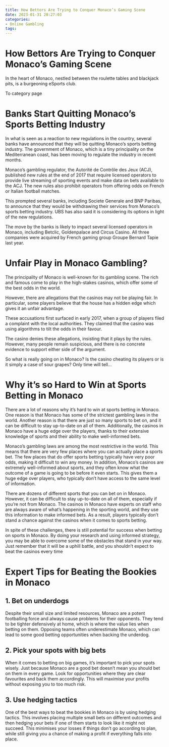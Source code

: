 ```yaml
---
title: How Bettors Are Trying to Conquer Monaco’s Gaming Scene
date: 2023-01-31 20:27:03
categories:
- Online Gambling
tags:
---
```



#  How Bettors Are Trying to Conquer Monaco’s Gaming Scene

In the heart of Monaco, nestled between the roulette tables and blackjack pits, is a burgeoning eSports club.

To category page

#  Banks Start Quitting Monaco’s Sports Betting Industry 

In what is seen as a reaction to new regulations in the country, several banks have announced that they will be quitting Monaco’s sports betting industry. The government of Monaco, which is a tiny principality on the Mediterranean coast, has been moving to regulate the industry in recent months.

Monaco’s gambling regulator, the Autorité de Contrôle des Jeux (ACJ), published new rules at the end of 2017 that require licensed operators to provide live streaming of sporting events and make data on bets available to the ACJ. The new rules also prohibit operators from offering odds on French or Italian football matches.

This prompted several banks, including Societe Generale and BNP Paribas, to announce that they would be withdrawing their services from Monaco’s sports betting industry. UBS has also said it is considering its options in light of the new regulations.

The move by the banks is likely to impact several licensed operators in Monaco, including Betclic, Goldenpalace and Circus Casino. All three companies were acquired by French gaming group Groupe Bernard Tapie last year.

#  Unfair Play in Monaco Gambling? 

The principality of Monaco is well-known for its gambling scene. The rich and famous come to play in the high-stakes casinos, which offer some of the best odds in the world. 

However, there are allegations that the casinos may not be playing fair. In particular, some players believe that the house has a hidden edge which gives it an unfair advantage. 

These accusations first surfaced in early 2017, when a group of players filed a complaint with the local authorities. They claimed that the casino was using algorithms to tilt the odds in their favour. 

The casino denies these allegations, insisting that it plays by the rules. However, many people remain suspicious, and there is no concrete evidence to support either side of the argument. 

So what is really going on in Monaco? Is the casino cheating its players or is it simply a case of sour grapes? Only time will tell…

#  Why it’s so Hard to Win at Sports Betting in Monaco 

There are a lot of reasons why it’s hard to win at sports betting in Monaco. One reason is that Monaco has some of the strictest gambling laws in the world. Another reason is that there are just so many sports to bet on, and it can be difficult to stay up-to-date on all of them. Additionally, the casinos in Monaco have a huge edge over the players, thanks to their extensive knowledge of sports and their ability to make well-informed bets.

Monaco’s gambling laws are among the most restrictive in the world. This means that there are very few places where you can actually place a sports bet. The few places that do offer sports betting typically have very poor odds, making it difficult to win any money. In addition, Monaco’s casinos are extremely well-informed about sports, and they often know what the outcome of a game is going to be before it even starts. This gives them a huge edge over players, who typically don’t have access to the same level of information.

There are dozens of different sports that you can bet on in Monaco. However, it can be difficult to stay up-to-date on all of them, especially if you’re not from Monaco. The casinos in Monaco have experts on staff who are always aware of what’s happening in the sporting world, and they use this information to make informed bets. As a result, players typically don’t stand a chance against the casinos when it comes to sports betting.

In spite of these challenges, there is still potential for success when betting on sports in Monaco. By doing your research and using informed strategy, you may be able to overcome some of the obstacles that stand in your way. Just remember that it will be a uphill battle, and you shouldn’t expect to beat the casinos every time

#  Expert Tips for Beating the Bookies in Monaco

## 1. Bet on underdogs

Despite their small size and limited resources, Monaco are a potent footballing force and always cause problems for their opponents. They tend to be tighter defensively at home, which is where the value lies when betting on them. Opposing teams often underestimate Monaco, which can lead to some good betting opportunities when backing the underdog.

## 2. Pick your spots with big bets

When it comes to betting on big games, it’s important to pick your spots wisely. Just because Monaco are a good bet doesn’t mean you should bet on them in every game. Look for opportunities where they are clear favourites and back them accordingly. This will maximise your profits without exposing you to too much risk.

## 3. Use hedging tactics

One of the best ways to beat the bookies in Monaco is by using hedging tactics. This involves placing multiple small bets on different outcomes and then hedging your bets if one of them starts to look like it might not succeed. This minimises your losses if things don’t go according to plan, while still giving you a chance of making a profit if everything falls into place.